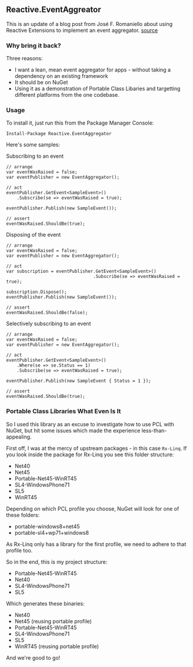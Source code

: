 ## Reactive.EventAggreator

This is an update of a blog post from José F. Romaniello about using Reactive Extensions to implement an event aggregator. [source](http://joseoncode.com/2010/04/29/event-aggregator-with-reactive-extensions/)


### Why bring it back?

Three reasons:

 - I want a lean, mean event aggregator for apps - without taking a dependency on an existing framework
 - It should be on NuGet
 - Using it as a demonstration of Portable Class Libaries and targetting different platforms from the one codebase.

### Usage

To install it, just run this from the Package Manager Console:

    Install-Package Reactive.EventAggregator

Here's some samples:

Subscribing to an event

    // arrange
    var eventWasRaised = false;
    var eventPublisher = new EventAggregator();

    // act
    eventPublisher.GetEvent<SampleEvent>()
        .Subscribe(se => eventWasRaised = true);

    eventPublisher.Publish(new SampleEvent());
    
    // assert
    eventWasRaised.ShouldBe(true);

Disposing of the event

	// arrange
    var eventWasRaised = false;
    var eventPublisher = new EventAggregator();

    // act
    var subscription = eventPublisher.GetEvent<SampleEvent>()
                                     .Subscribe(se => eventWasRaised = true);

    subscription.Dispose();
    eventPublisher.Publish(new SampleEvent());

    // assert
    eventWasRaised.ShouldBe(false);

Selectively subscribing to an event

    // arrange
    var eventWasRaised = false;
    var eventPublisher = new EventAggregator();

    // act
    eventPublisher.GetEvent<SampleEvent>()
        .Where(se => se.Status == 1)
        .Subscribe(se => eventWasRaised = true);

    eventPublisher.Publish(new SampleEvent { Status = 1 });

    // assert
    eventWasRaised.ShouldBe(true);


### Portable Class Libraries What Even Is It

So I used this library as an excuse to investigate how to use PCL with NuGet, but hit some issues which made the experience less-than-appealing.

First off, I was at the mercy of upstream packages - in this case `Rx-Linq`. If you look inside the package for Rx-Linq you see this folder structure:

 - Net40
 - Net45
 - Portable-Net45-WinRT45
 - SL4-WindowsPhone71
 - SL5
 - WinRT45

Depending on which PCL profile you choose, NuGet will look for one of these folders:

 - portable-windows8+net45
 - portable-sl4+wp71+windows8

As Rx-Linq only has a library for the first profile, we need to adhere to that profile too.

So in the end, this is my project structure:

 - Portable-Net45-WinRT45
 - Net40
 - SL4-WindowsPhone71
 - SL5

Which generates these binaries:

 - Net40
 - Net45 (reusing portable profile)
 - Portable-Net45-WinRT45
 - SL4-WindowsPhone71
 - SL5
 - WinRT45 (reusing portable profile)

And we're good to go!